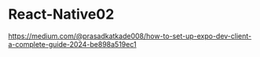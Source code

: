 # React-Native02

https://medium.com/@prasadkatkade008/how-to-set-up-expo-dev-client-a-complete-guide-2024-be898a519ec1
